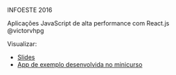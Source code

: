 INFOESTE 2016

Aplicações JavaScript de alta performance com React.js  
@victorvhpg

Visualizar:
* [Slides](javascript:;)  
* [App de exemplo desenvolvida no minicurso](javascript:;)  
